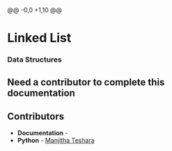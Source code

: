 @@ -0,0 +1,10 @@
# Linked List
### Data Structures
Need a contributor to complete this documentation
------------------------------------------------------
## Contributors
- **Documentation** - 
- **Python** - [Manjitha Teshara](https://github.com/manjitha-teshara)
